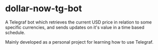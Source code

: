 # dollar-now-tg-bot
A Telegraf bot which retrieves the current USD price in relation to some specific currencies, and sends updates on it's value in a time based schedule.

Mainly developed as a personal project for learning how to use Telegraf.
